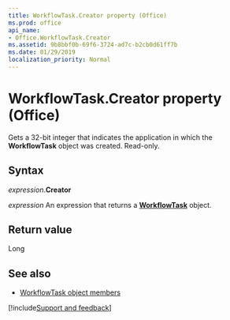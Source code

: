 ```yaml
---
title: WorkflowTask.Creator property (Office)
ms.prod: office
api_name:
- Office.WorkflowTask.Creator
ms.assetid: 9b8bbf0b-69f6-3724-ad7c-b2cb0d61ff7b
ms.date: 01/29/2019
localization_priority: Normal
---
```



# WorkflowTask.Creator property (Office)

Gets a 32-bit integer that indicates the application in which the **WorkflowTask** object was created. Read-only.


## Syntax

_expression_.**Creator**

_expression_ An expression that returns a **[WorkflowTask](Office.WorkflowTask.md)** object.


## Return value

Long


## See also

- [WorkflowTask object members](overview/Library-Reference/workflowtask-members-office.md)


[!include[Support and feedback](~/includes/feedback-boilerplate.md)]